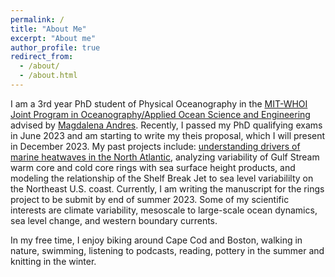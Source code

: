 ```yaml
---
permalink: /
title: "About Me"
excerpt: "About me"
author_profile: true
redirect_from: 
  - /about/
  - /about.html
---
```


I am a 3rd year PhD student of Physical Oceanography in the [MIT-WHOI Joint Program in Oceanography/Applied Ocean Science and Engineering](https://mit.whoi.edu/) advised by [Magdalena Andres](https://www.whoi.edu/profile/mandres/). Recently, I passed my PhD qualifying exams in June 2023 and am starting to write my theis proposal, which I will present in December 2023. My past projects include: [understanding drivers of marine heatwaves in the North Atlantic](https://www.nature.com/articles/s41598-021-97012-0), analyzing variability of Gulf Stream warm core and cold core rings with sea surface height products, and modeling the relationship of the Shelf Break Jet to sea level variabililty on the Northeast U.S. coast. Currently, I am writing the manuscript for the rings project to be submit by end of summer 2023. Some of my scientific interests are climate variability, mesoscale to large-scale ocean dynamics, sea level change, and western boundary currents. 

In my free time, I enjoy biking around Cape Cod and Boston, walking in nature, swimming, listening to podcasts, reading, pottery in the summer and knitting in the winter. 
